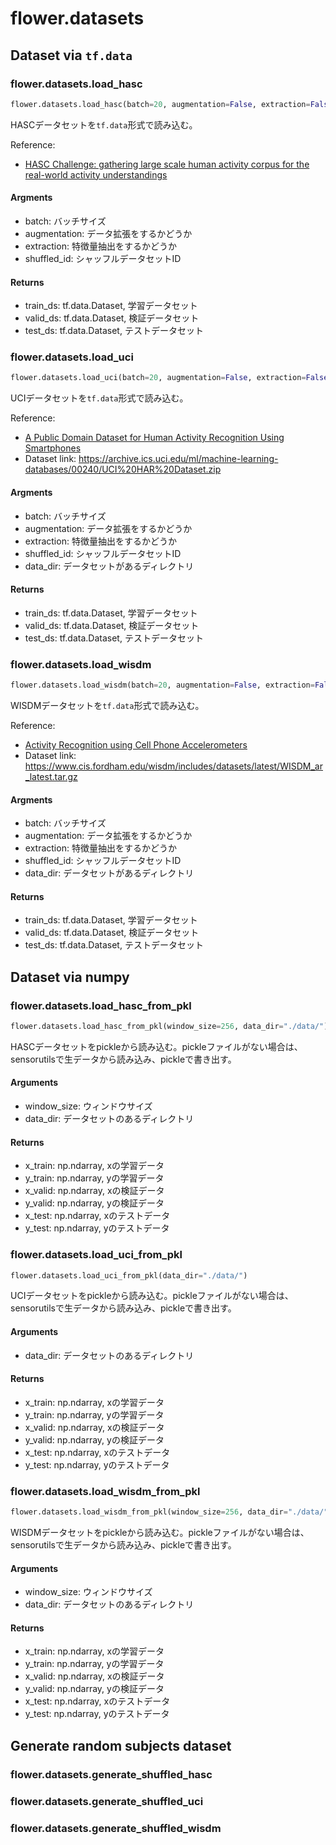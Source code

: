 # flower.datasets

## Dataset via `tf.data`

### flower.datasets.load_hasc
```python
flower.datasets.load_hasc(batch=20, augmentation=False, extraction=False, shuffled_id=None, data_dir="./data/")
```
HASCデータセットを`tf.data`形式で読み込む。

Reference:

- [HASC Challenge: gathering large scale human activity corpus for the real-world activity understandings](https://dl.acm.org/doi/10.1145/1959826.1959853)

#### Argments
- batch: バッチサイズ
- augmentation: データ拡張をするかどうか
- extraction: 特徴量抽出をするかどうか
- shuffled_id: シャッフルデータセットID

#### Returns
- train_ds: tf.data.Dataset, 学習データセット
- valid_ds: tf.data.Dataset, 検証データセット
- test_ds: tf.data.Dataset, テストデータセット

### flower.datasets.load_uci
```python
flower.datasets.load_uci(batch=20, augmentation=False, extraction=False, shuffled_id=None, data_dir="./data/")
```
UCIデータセットを`tf.data`形式で読み込む。

Reference:

- [A Public Domain Dataset for Human Activity Recognition Using Smartphones](https://www.mdpi.com/1424-8220/20/8/2200)
- Dataset link: https://archive.ics.uci.edu/ml/machine-learning-databases/00240/UCI%20HAR%20Dataset.zip

#### Argments
- batch: バッチサイズ
- augmentation: データ拡張をするかどうか
- extraction: 特徴量抽出をするかどうか
- shuffled_id: シャッフルデータセットID
- data_dir: データセットがあるディレクトリ

#### Returns
- train_ds: tf.data.Dataset, 学習データセット
- valid_ds: tf.data.Dataset, 検証データセット
- test_ds: tf.data.Dataset, テストデータセット

### flower.datasets.load_wisdm
```python
flower.datasets.load_wisdm(batch=20, augmentation=False, extraction=False, shuffled_id=None, data_dir="./data/")
```

WISDMデータセットを`tf.data`形式で読み込む。

Reference:

- [Activity Recognition using Cell Phone Accelerometers](https://dl.acm.org/doi/10.1145/1964897.1964918)
- Dataset link: https://www.cis.fordham.edu/wisdm/includes/datasets/latest/WISDM_ar_latest.tar.gz

#### Argments
- batch: バッチサイズ
- augmentation: データ拡張をするかどうか
- extraction: 特徴量抽出をするかどうか
- shuffled_id: シャッフルデータセットID
- data_dir: データセットがあるディレクトリ

#### Returns
- train_ds: tf.data.Dataset, 学習データセット
- valid_ds: tf.data.Dataset, 検証データセット
- test_ds: tf.data.Dataset, テストデータセット

## Dataset via numpy
### flower.datasets.load_hasc_from_pkl
```python
flower.datasets.load_hasc_from_pkl(window_size=256, data_dir="./data/")
```
HASCデータセットをpickleから読み込む。pickleファイルがない場合は、sensorutilsで生データから読み込み、pickleで書き出す。

#### Arguments
- window_size: ウィンドウサイズ
- data_dir: データセットのあるディレクトリ

#### Returns
- x_train: np.ndarray, xの学習データ
- y_train: np.ndarray, yの学習データ
- x_valid: np.ndarray, xの検証データ
- y_valid: np.ndarray, yの検証データ
- x_test: np.ndarray, xのテストデータ
- y_test: np.ndarray, yのテストデータ


### flower.datasets.load_uci_from_pkl
```python
flower.datasets.load_uci_from_pkl(data_dir="./data/")
```
UCIデータセットをpickleから読み込む。pickleファイルがない場合は、sensorutilsで生データから読み込み、pickleで書き出す。

#### Arguments
- data_dir: データセットのあるディレクトリ

#### Returns
- x_train: np.ndarray, xの学習データ
- y_train: np.ndarray, yの学習データ
- x_valid: np.ndarray, xの検証データ
- y_valid: np.ndarray, yの検証データ
- x_test: np.ndarray, xのテストデータ
- y_test: np.ndarray, yのテストデータ


### flower.datasets.load_wisdm_from_pkl
```python
flower.datasets.load_wisdm_from_pkl(window_size=256, data_dir="./data/")
```
WISDMデータセットをpickleから読み込む。pickleファイルがない場合は、sensorutilsで生データから読み込み、pickleで書き出す。

#### Arguments
- window_size: ウィンドウサイズ
- data_dir: データセットのあるディレクトリ

#### Returns
- x_train: np.ndarray, xの学習データ
- y_train: np.ndarray, yの学習データ
- x_valid: np.ndarray, xの検証データ
- y_valid: np.ndarray, yの検証データ
- x_test: np.ndarray, xのテストデータ
- y_test: np.ndarray, yのテストデータ

## Generate random subjects dataset
### flower.datasets.generate_shuffled_hasc
### flower.datasets.generate_shuffled_uci
### flower.datasets.generate_shuffled_wisdm
